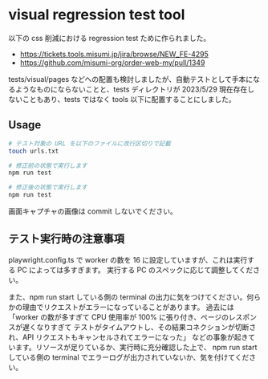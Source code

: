 # visual regression test tool

以下の css 削減における regression test ために作られました。

- <https://tickets.tools.misumi.jp/jira/browse/NEW_FE-4295>
- <https://github.com/misumi-org/order-web-my/pull/1349>

tests/visual/pages などへの配置も検討しましたが、自動テストとして手本になるようなものにならないことと、tests ディレクトリが 2023/5/29 現在存在しないこともあり、tests ではなく tools 以下に配置することにしました。

## Usage

```bash
# テスト対象の URL を以下のファイルに改行区切りで記載
touch urls.txt

# 修正前の状態で実行します
npm run test

# 修正後の状態で実行します
npm run test
```

画面キャプチャの画像は commit しないでください。

## テスト実行時の注意事項

playwright.config.ts で worker の数を 16 に設定していますが、これは実行する PC によっては多すぎます。
実行する PC のスペックに応じて調整してください。

また、npm run start している側の terminal の出力に気をつけてください。何らかの理由でリクエストがエラーになっていることがあります。
過去には「worker の数が多すぎて CPU 使用率が 100% に張り付き、ページのレスポンスが遅くなりすぎて
テストがタイムアウトし、その結果コネクションが切断され、API リクエストもキャンセルされてエラーになった」
などの事象が起きています。リソースが足りているか、実行時に充分確認した上で、
npm run start している側の terminal でエラーログが出力されていないか、気を付けてください。

